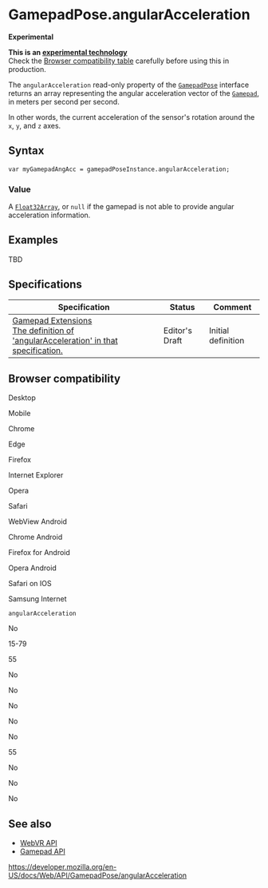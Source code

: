 GamepadPose.angularAcceleration
===============================

**Experimental**

**This is an [experimental technology](https://developer.mozilla.org/en-US/docs/MDN/Guidelines/Conventions_definitions#experimental)**  
Check the [Browser compatibility table](#browser_compatibility) carefully before using this in production.

The `angularAcceleration` read-only property of the [`GamepadPose`](../gamepadpose) interface returns an array representing the angular acceleration vector of the [`Gamepad`](../gamepad), in meters per second per second.

In other words, the current acceleration of the sensor's rotation around the `x`, `y`, and `z` axes.

Syntax
------

    var myGamepadAngAcc = gamepadPoseInstance.angularAcceleration;

### Value

A [`Float32Array`](https://developer.mozilla.org/en-US/docs/Web/JavaScript/Reference/Global_Objects/Float32Array), or `null` if the gamepad is not able to provide angular acceleration information.

Examples
--------

TBD

Specifications
--------------

<table><thead><tr class="header"><th>Specification</th><th>Status</th><th>Comment</th></tr></thead><tbody><tr class="odd"><td><a href="https://w3c.github.io/gamepad/extensions.html#dom-gamepadpose-angularacceleration">Gamepad Extensions<br />
<span class="small">The definition of 'angularAcceleration' in that specification.</span></a></td><td><span class="spec-ed">Editor's Draft</span></td><td>Initial definition</td></tr></tbody></table>

Browser compatibility
---------------------

Desktop

Mobile

Chrome

Edge

Firefox

Internet Explorer

Opera

Safari

WebView Android

Chrome Android

Firefox for Android

Opera Android

Safari on IOS

Samsung Internet

`angularAcceleration`

No

15-79

55

No

No

No

No

No

55

No

No

No

See also
--------

-   [WebVR API](../webvr_api)
-   [Gamepad API](../gamepad_api)

<a href="https://developer.mozilla.org/en-US/docs/Web/API/GamepadPose/angularAcceleration" class="_attribution-link">https://developer.mozilla.org/en-US/docs/Web/API/GamepadPose/angularAcceleration</a>
